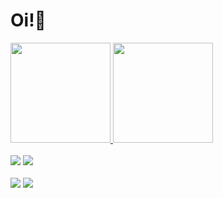 # Oi!👋

<div>
  <a href="https://github.com/apradols">
  <img height="160em" src="https://github-readme-stats.vercel.app/api?username=apradols&show_icons=true&theme=tokyonight&include_all_commits=true&count_private=true&bg_color=2c0735&text_color=a663cc&icon_color=6f2dbd&title_color=b9faf8&border_color=2c0735"/>
  <img height="160em" src="https://github-readme-stats.vercel.app/api/top-langs/?username=apradols&layout=compact&langs_count=16&bg_color=2c0735&text_color=a663cc&icon_color=6f2dbd&title_color=b9faf8&border_color=2c0735"/>
</div>
  
<div style="display: inline_block"><br>
  <a target="_blank"><img src="https://img.shields.io/badge/Python-14354C?style=for-the-badge&logo=python&logoColor=white" target="_blank"></a>
  <a target="_blank"><img src="https://img.shields.io/badge/JavaScript-323330?style=for-the-badge&logo=javascript&logoColor=F7DF1E" target="_blank"></a>
</div>
 
<div><br>
   <a href="https://www.linkedin.com/in/apradols/" target="_blank"><img src="https://img.shields.io/badge/LinkedIn-0077B5?style=for-the-badge&logo=linkedin&logoColor=white" target="_blank"></a>
   <a href="https://www.instagram.com/apradols" target="_blank"><img src="https://img.shields.io/badge/Instagram-E4405F?style=for-the-badge&logo=instagram&logoColor=white" target="_blank"></a>
</div>
  
